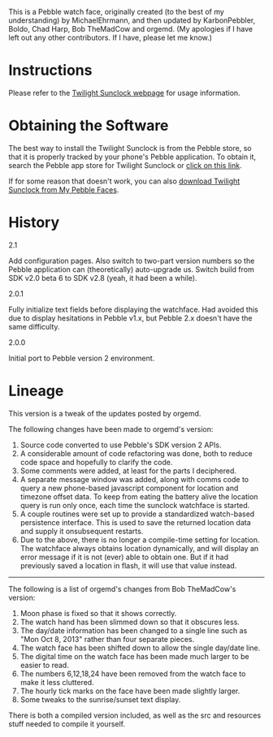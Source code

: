 This is a Pebble watch face, originally created (to the best of my understanding) by MichaelEhrmann, and then updated by KarbonPebbler, Boldo, Chad Harp, Bob TheMadCow and orgemd.  (My apologies if I have left out any other contributors.  If I have, please let me know.)

# Instructions

Please refer to the [Twilight Sunclock webpage](http://ewedel.github.io/pebble-sunclock/) for usage information.

# Obtaining the Software

The best way to install the Twilight Sunclock is from the Pebble store, so that it is properly tracked by your phone's Pebble application. To obtain it, search the Pebble app store for Twilight Sunclock or [click on this link](http://pblweb.com/appstore/52cbea986e5f7003cf000134/ "Twilight SunClock on the Pebble appstore").

If for some reason that doesn't work, you can also [download Twilight Sunclock from My Pebble Faces](http://www.mypebblefaces.com/apps/21510/9960/).

# History

2.1

Add configuration pages.  Also switch to two-part version numbers so the Pebble application can (theoretically) auto-upgrade us.  Switch build from SDK v2.0 beta 6 to SDK v2.8 (yeah, it had been a while).

2.0.1

Fully initialize text fields before displaying the watchface. Had avoided this due to display hesitations in Pebble v1.x, but Pebble 2.x doesn't have the same difficulty.

2.0.0

Initial port to Pebble version 2 environment.

# Lineage

This version is a tweak of the updates posted by orgemd.

The following changes have been made to orgemd's version:

1.  Source code converted to use Pebble's SDK version 2 APIs.
2.  A considerable amount of code refactoring was done, both to reduce code space and hopefully to clarify the code.
3.  Some comments were added, at least for the parts I deciphered.
4.  A separate message window was added, along with comms code to query a new phone-based javascript component for location and timezone offset data.  To keep from eating the battery alive the location query is run only once, each time the sunclock watchface is started.
5.  A couple routines were set up to provide a standardized watch-based persistence interface.  This is used to save the returned location data and supply it onsubsequent restarts.
6.  Due to the above, there is no longer a compile-time setting for location. The watchface always obtains location dynamically, and will display an error message if it is not (ever) able to obtain one.  But if it had previously saved a location in flash, it will use that value instead.

-----------------------

The following is a list of orgemd's changes from Bob TheMadCow's version:

1.  Moon phase is fixed so that it shows correctly.
2.  The watch hand has been slimmed down so that it obscures less.
3.  The day/date information has been changed to a single line such as "Mon Oct 8, 2013" rather than four separate pieces.
4.  The watch face has been shifted down to allow the single day/date line.
5.  The digital time on the watch face has been made much larger to be easier to read.
6.  The numbers 6,12,18,24 have been removed from the watch face to make it less cluttered.
7.  The hourly tick marks on the face have been made slightly larger.
8.  Some tweaks to the sunrise/sunset text display.

There is both a compiled version included, as well as the src and resources stuff needed to compile it yourself.


